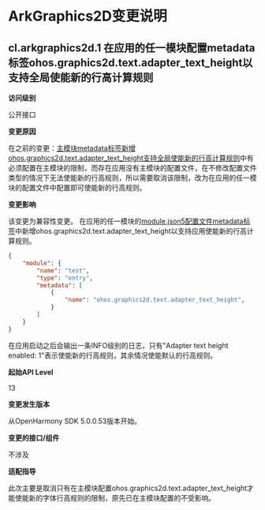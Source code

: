 # ArkGraphics2D变更说明

## cl.arkgraphics2d.1 在应用的任一模块配置metadata标签ohos.graphics2d.text.adapter_text_height以支持全局使能新的行高计算规则

**访问级别**

公开接口

**变更原因**

在之前的变更：[主模块metadata标签新增ohos.graphics2d.text.adapter_text_height支持全局使能新的行高计算规则](../OpenHarmony_5.0.0.46/changelogs-arkgraphics2d.md#clarkgraphics2d1-主模块metadata标签新增ohosgraphics2dtextadapter_text_height支持全局使能新的行高计算规则)中有必须配置在主模块的限制，而存在应用没有主模块的配置文件，在不修改配置文件类型的情况下无法使能新的行高规则，所以需要取消该限制，改为在应用的任一模块的配置文件中配置即可使能新的行高规则。

**变更影响**

该变更为兼容性变更。
在应用的任一模块的[module.json5配置文件metadata标签](../../../application-dev/quick-start/module-configuration-file.md#metadata标签)中新增ohos.graphics2d.text.adapter_text_height以支持应用使能新的行高计算规则。

```json
{
    "module": {
        "name": "test",
        "type": "entry",
        "metadata": [
            {
                "name": "ohos.graphics2d.text.adapter_text_height",
            }
        ]
    }
}
```

在应用启动之后会输出一条INFO级别的日志，只有"Adapter text height enabled: 1"表示使能新的行高规则，其余情况使能默认的行高规则。

**起始API Level**

13

**变更发生版本**

从OpenHarmony SDK 5.0.0.53版本开始。

**变更的接口/组件**

不涉及

**适配指导**

此次主要是取消只有在主模块配置ohos.graphics2d.text.adapter_text_height才能使能新的字体行高规则的限制，原先已在主模块配置的不受影响。